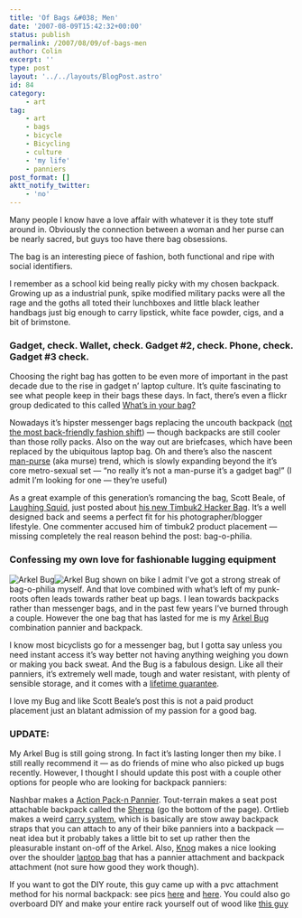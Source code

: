 ```yaml
---
title: 'Of Bags &#038; Men'
date: '2007-08-09T15:42:32+00:00'
status: publish
permalink: /2007/08/09/of-bags-men
author: Colin
excerpt: ''
type: post
layout: '../../layouts/BlogPost.astro'
id: 84
category:
    - art
tag:
    - art
    - bags
    - bicycle
    - Bicycling
    - culture
    - 'my life'
    - panniers
post_format: []
aktt_notify_twitter:
    - 'no'
---
```

Many people I know have a love affair with whatever it is they tote stuff around in. Obviously the connection between a woman and her purse can be nearly sacred, but guys too have there bag obsessions.

The bag is an interesting piece of fashion, both functional and ripe with social identifiers.

I remember as a school kid being really picky with my chosen backpack. Growing up as a industrial punk, spike modified military packs were all the rage and the goths all toted their lunchboxes and little black leather handbags just big enough to carry lipstick, white face powder, cigs, and a bit of brimstone.

### Gadget, check. Wallet, check. Gadget #2, check. Phone, check. Gadget #3 check.

Choosing the right bag has gotten to be even more of important in the past decade due to the rise in gadget n’ laptop culture. It’s quite fascinating to see what people keep in their bags these days. In fact, there’s even a flickr group dedicated to this called [What’s in your bag?](https://www.flickr.com/groups/whats_in_your_bag/)

Nowadays it’s hipster messenger bags replacing the uncouth backpack ([not the most back-friendly fashion shift](https://daily.stanford.edu/article/2004/11/11/messengerBagsTheNewestTrendInBookbagsMayBeBadNewsForYourBack)) — though backpacks are still cooler than those rolly packs. Also on the way out are briefcases, which have been replaced by the ubiquitous laptop bag. Oh and there’s also the nascent [man-purse](https://thesatchelpages.com/) (aka murse) trend, which is slowly expanding beyond the it’s core metro-sexual set — “no really it’s not a man-purse it’s a gadget bag!” (I admit I’m looking for one — they’re useful)

As a great example of this generation’s romancing the bag, Scott Beale, of [Laughing Squid](https://laughingsquid.com), just posted about [his new Timbuk2 Hacker Bag](https://laughingsquid.com/timbuk2-hacker-bag-the-ultimate-vertical-laptop-bag). It’s a well designed back and seems a perfect fit for his photographer/blogger lifestyle. One commenter accused him of timbuk2 product placement — missing completely the real reason behind the post: bag-o-philia.

### Confessing my own love for fashionable lugging equipment

![Arkel Bug](https://www.arkel-od.com/panniers/backpack/images/Bug_20S.jpg)![Arkel  Bug shown on bike](https://www.arkel-od.com/panniers/backpack/images/Bug_1S.jpg) I admit I’ve got a strong streak of bag-o-philia myself. And that love combined with what’s left of my punk-roots often leads towards rather beat up bags. I lean towards backpacks rather than messenger bags, and in the past few years I’ve burned through a couple. However the one bag that has lasted for me is my [Arkel Bug](https://www.arkel-od.com/panniers/backpack/features.asp?fl=1&site=) combination pannier and backpack.

I know most bicyclists go for a messenger bag, but I gotta say unless you need instant access it’s way better not having anything weighing you down or making you back sweat. And the Bug is a fabulous design. Like all their panniers, it’s extremely well made, tough and water resistant, with plenty of sensible storage, and it comes with a [lifetime guarantee](https://www.arkel-od.com/guarantee.asp?fl=1&site=).

I love my Bug and like Scott Beale’s post this is not a paid product placement just an blatant admission of my passion for a good bag.

### UPDATE:

My Arkel Bug is still going strong. In fact it’s lasting longer then my bike. I still really recommend it — as do friends of mine who also picked up bugs recently. However, I thought I should update this post with a couple other options for people who are looking for backpack panniers:

Nashbar makes a [Action Pack-n Pannier](https://www.nashbar.com/profile.cfm?category=66&subcategory=1004&brand=&sku=9036&storetype=&estoreid=&pagename=Shop%20by%20Subcat%3A%20Panniers). Tout-terrain makes a seat post attachable backpack called the [Sherpa](https://www.peterwhitecycles.com/tout-terrain.asp) (go the bottom of the page). Ortlieb makes a weird [carry system](https://www.ortliebusa.com/cartgenie/prodInfo.asp?pid=75&cid=2), which is basically are stow away backpack straps that you can attach to any of their bike panniers into a backpack — neat idea but it probably takes a little bit to set up rather then the pleasurable instant on-off of the Arkel. Also, [Knog](https://www.knog.com.au) makes a nice looking over the shoulder [laptop bag](https://www.knog.com.au/ProductDetails.aspx?productId=163) that has a pannier attachment and backpack attachment (not sure how good they work though).

If you want to got the DIY route, this guy came up with a pvc attachment method for his normal backpack: see pics [here](https://i143.photobucket.com/albums/r154/n4zou/rearview.jpg) and [here](https://i143.photobucket.com/albums/r154/n4zou/loaded.jpg). You could also go overboard DIY and make your entire rack yourself out of wood like [this guy](https://i2.photobucket.com/albums/y23/tbdesigns/sewing/comutetrunk4_6_1.jpg)